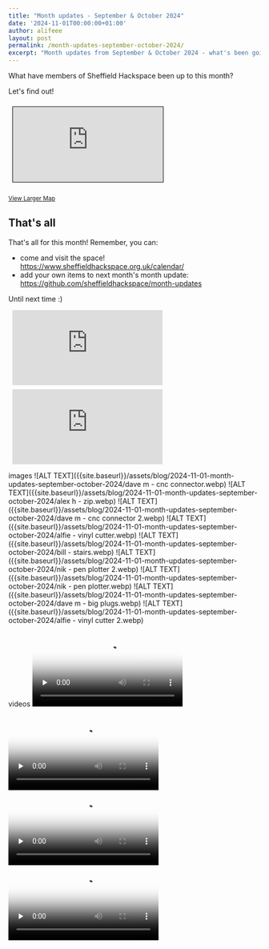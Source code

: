 ```yaml
---
title: "Month updates - September & October 2024"
date: '2024-11-01T00:00:00+01:00'
author: alifeee
layout: post
permalink: /month-updates-september-october-2024/
excerpt: "Month updates from September & October 2024 - what's been going on around Sheffield Hackspace?"
---
```

<style>
.gallery p {
  margin: 0;
}
.gallery {
  line-height: 0;
  column-count: 2;
  column-gap: 0px;
}
p:has(img), .gallery {
  margin: 0;
}
.gallery img {
  width: 100% !important;
  height: auto !important;
}
iframe {
  display: block;
  margin: 0.5rem;
  max-width: 100%;
  width: auto;
  height: auto;
}
</style>

What have members of Sheffield Hackspace been up to this month?

Let's find out!

<figure class="gallery" markdown="1">
</figure>


<iframe width="425" height="350" src="https://www.openstreetmap.org/export/embed.html?bbox=-1.3843631744384766%2C53.385338049442794%2C-1.371145248413086%2C53.392401962503264&amp;layer=mapnik&amp;marker=53.388870152496956%2C-1.3777542114257812" style="border: 1px solid black"></iframe><br/><small><a href="https://www.openstreetmap.org/?mlat=53.38887&amp;mlon=-1.37775#map=16/53.38887/-1.37775&amp;layers=N">View Larger Map</a></small>

## That's all

That's all for this month! Remember, you can:

- come and visit the space! <https://www.sheffieldhackspace.org.uk/calendar/>
- add your own items to next month's month update: <https://github.com/sheffieldhackspace/month-updates>

Until next time :)

<iframe width="1236" height="695" src="https://www.youtube.com/embed/1riGU883XV0" title="Interference Waves - Projection Mapping Project using TOOLL3" frameborder="0" allow="accelerometer; autoplay; clipboard-write; encrypted-media; gyroscope; picture-in-picture; web-share" referrerpolicy="strict-origin-when-cross-origin" allowfullscreen></iframe>

<iframe width="1236" height="695" src="https://www.youtube.com/embed/YTmLQ9q1m50" title="Straighten cables. How to remove the kinks in your cables." frameborder="0" allow="accelerometer; autoplay; clipboard-write; encrypted-media; gyroscope; picture-in-picture; web-share" referrerpolicy="strict-origin-when-cross-origin" allowfullscreen></iframe>

images
![ALT TEXT]({{site.baseurl}}/assets/blog/2024-11-01-month-updates-september-october-2024/dave m - cnc connector.webp)
![ALT TEXT]({{site.baseurl}}/assets/blog/2024-11-01-month-updates-september-october-2024/alex h - zip.webp)
![ALT TEXT]({{site.baseurl}}/assets/blog/2024-11-01-month-updates-september-october-2024/dave m - cnc connector 2.webp)
![ALT TEXT]({{site.baseurl}}/assets/blog/2024-11-01-month-updates-september-october-2024/alfie - vinyl cutter.webp)
![ALT TEXT]({{site.baseurl}}/assets/blog/2024-11-01-month-updates-september-october-2024/bill - stairs.webp)
![ALT TEXT]({{site.baseurl}}/assets/blog/2024-11-01-month-updates-september-october-2024/nik - pen plotter 2.webp)
![ALT TEXT]({{site.baseurl}}/assets/blog/2024-11-01-month-updates-september-october-2024/nik - pen plotter.webp)
![ALT TEXT]({{site.baseurl}}/assets/blog/2024-11-01-month-updates-september-october-2024/dave m - big plugs.webp)
![ALT TEXT]({{site.baseurl}}/assets/blog/2024-11-01-month-updates-september-october-2024/alfie - vinyl cutter 2.webp)

videos
<video controls="" preload="none" loop="" crossorigin="anonymous" poster="{{site.baseurl}}/assets/blog/2024-11-01-month-updates-september-october-2024/alex k - robot.webp" style="max-height: 40rem;">
  <source src="{{site.baseurl}}/assets/blog/2024-11-01-month-updates-september-october-2024/alex k - robot.webm" type="video/webm">
</video>

<video controls="" preload="none" loop="" crossorigin="anonymous" poster="{{site.baseurl}}/assets/blog/2024-11-01-month-updates-september-october-2024/alfie - vinyl cutter pre.webp" style="max-height: 40rem;">
  <source src="{{site.baseurl}}/assets/blog/2024-11-01-month-updates-september-october-2024/alfie - vinyl cutter.webm" type="video/webm">
</video>

<video controls="" preload="none" loop="" crossorigin="anonymous" poster="{{site.baseurl}}/assets/blog/2024-11-01-month-updates-september-october-2024/nik - pen plotter pre.webp" style="max-height: 40rem;">
  <source src="{{site.baseurl}}/assets/blog/2024-11-01-month-updates-september-october-2024/nik - pen plotter.webm" type="video/webm">
</video>

<video controls="" preload="none" loop="" crossorigin="anonymous" poster="{{site.baseurl}}/assets/blog/2024-11-01-month-updates-september-october-2024/stuart - relay.webp" style="max-height: 40rem;">
  <source src="{{site.baseurl}}/assets/blog/2024-11-01-month-updates-september-october-2024/stuart - relay.webm" type="video/webm">
</video>
